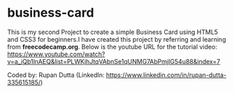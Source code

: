 # business-card
This is my second Project to create a simple Business Card using HTML5 and CSS3 for beginners.I have created this project by referring and learning from **freecodecamp.org**. 
Below is the youtube URL for the tutorial video:
https://www.youtube.com/watch?v=a_iQb1lnAEQ&list=PLWKjhJtqVAbnSe1qUNMG7AbPmjIG54u88&index=7

Coded by:
Rupan Dutta (LinkedIn: https://www.linkedin.com/in/rupan-dutta-335615185/)
